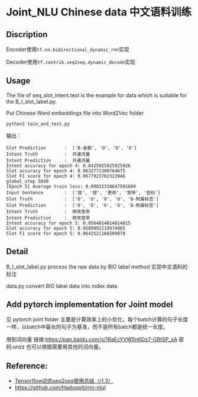 # Joint_NLU Chinese data 中文语料训练

## Discription

Encoder使用`tf.nn.bidirectional_dynamic_rnn`实现

Decoder使用`tf.contrib.seq2seq.dynamic_decode`实现

## Usage
The file of seq_slot_intent.text is the example for data which is suitable for the B_I_slot_label.py.

Put Chinese Word embeddings file into Word2Vec folder

```
python3 tain_and_test.py
```

输出：
```
Slot Prediction       :  ['B-金额', 'O', 'O', 'O']
Intent Truth          :  开通流量
Intent Prediction     :  开通流量
Intent accuracy for epoch 4: 0.8425925925925926
Slot accuracy for epoch 4: 0.9632771300764675
Slot F1 score for epoch 4: 0.9677923702313946
global_step 5040
[Epoch 5] Average train loss: 0.09832338647591689
Input Sentence        :  ['我', '想', '更改', '宽带', '密码']
Slot Truth            :  ['O', 'O', 'O', 'O', 'B-附属标签']
Slot Prediction       :  ['O', 'O', 'O', 'O', 'B-附属标签']
Intent Truth          :  修改宽带
Intent Prediction     :  修改宽带
Intent accuracy for epoch 5: 0.8564814814814815
Slot accuracy for epoch 5: 0.9589992218974985
Slot F1 score for epoch 5: 0.9642521166509878
```

## Detail

B_I_slot_label.py       process the raw data by BIO label method 实现中文语料的标注

data.py          		    convert BIO label data into index data

## Add pytorch implementation for Joint model
见 pytorch joint folder
主要是计算效率上的小优化，每个batch计算的句子长度一样，以batch中最长的句子为基准，而不是所有batch都是统一长度。

用到词向量 链接:https://pan.baidu.com/s/1RaEcYVW5n6Dz7-GBtSP_sA  密码:unzz 
也可以根据需要用其他的词向量。

## Reference:

- [Tensorflow动态seq2seq使用总结（r1.3）](https://github.com/applenob/RNN-for-Joint-NLU/blob/master/tensorflow_dynamic_seq2seq.md)
- https://github.com/HadoopIt/rnn-nlu)

